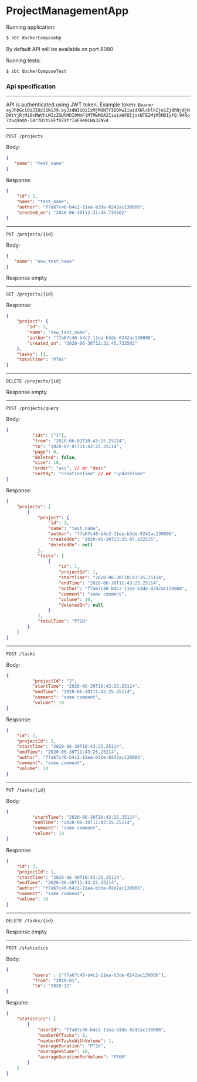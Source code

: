 # ProjectManagementApp

Running application:
```sh
$ sbt dockerComposeUp
```
By default API will be available on port 8080

Running tests:
```sh
$ sbt dockerComposeTest
```

### Api specification

---

API is authenticated using JWT token. Example token:
`Bearer eyJhbGciOiJIUzI1NiJ9.eyJzdWIiOiIxMjM0NTY3ODkwIiwidXNlcklkIjoiZjdhNjdjNDAtYjRjMi0xMWVhLWIzZGUtMDI0MmFjMTMwMDA2IiwiaWF0IjoxNTE2MjM5MDIyfQ.94Rp7zSq9amh-l4r7QihSSFfVZ9trIuF9emCHa32Nv4`

---

`POST /projects`

Body:
```json
{
   "name": "test_name"
}
```

Response:

```json
{
    "id": 1,
    "name": "test_name",
    "author": "f7a67c40-b4c2-11ea-b3de-0242ac130006",
    "created_on": "2020-06-30T12:31:45.733502"
}
```

---

`PUT /projects/{id}`

Body:
```json
{
   "name": "new_test_name"
}
```

Response empty


---

`GET /projects/{id}`

Response:
```json
{
    "project": {
        "id": 1,
        "name": "new_test_name",
        "author": "f7a67c40-b4c2-11ea-b3de-0242ac130006",
        "created_on": "2020-06-30T12:31:45.733502"
    },
    "tasks": [],
    "totalTime": "PT0S"
}
```

---

`DELETE /projects/{id}`

Response empty

---

`POST /projects/query`

Body:
```json
{
	      "ids": ["1"],
	      "from": "2020-06-01T10:43:25.25114",
	      "to": "2020-07-01T11:43:25.25114",
		  "page": 0,
		  "deleted": false,
		  "size": 10,
		  "order": "asc", // or "desc"
          "sortBy": "creationTime" // or "updateTime"
}
```
Response:
```json
{
    "projects": [
        {
            "project": {
                "id": 1,
                "name": "test_name",
                "author": "f7a67c40-b4c2-11ea-b3de-0242ac130006",
                "createdOn": "2020-06-30T13:25:07.432576",
                "deletedOn": null
            },
            "tasks": [
                {
                    "id": 1,
                    "projectId": 1,
                    "startTime": "2020-06-30T10:43:25.25114",
                    "endTime": "2020-06-30T11:43:25.25114",
                    "author": "f7a67c40-b4c2-11ea-b3de-0242ac130006",
                    "comment": "some comment",
                    "volume": 10,
                    "deletedOn": null
                }
            ],
            "totalTime": "PT1H"
        }
    ]
}
```
---

`POST /tasks`

Body:
```json
{
	      "projectId": "2",
	      "startTime": "2020-06-30T10:43:25.25114",
	      "endTime": "2020-06-30T11:43:25.25114",
		  "comment": "some comment",
		  "volume": 10
}
```
Response:
```json
{
    "id": 1,
    "projectId": 2,
    "startTime": "2020-06-30T10:43:25.25114",
    "endTime": "2020-06-30T11:43:25.25114",
    "author": "f7a67c40-b4c2-11ea-b3de-0242ac130006",
    "comment": "some comment",
    "volume": 10
}
```

---

`PUT /tasks/{id}`

Body:
```json
{
	      "startTime": "2020-06-30T10:43:25.25114",
	      "endTime": "2020-06-30T11:43:25.25114",
		  "comment": "some comment",
		  "volume": 10
}
```
Response:
```json
{
    "id": 2,
    "projectId": 1,
    "startTime": "2020-06-30T10:43:25.25114",
    "endTime": "2020-06-30T11:43:25.25114",
    "author": "f7a67c40-b4c2-11ea-b3de-0242ac130006",
    "comment": "some comment",
    "volume": 10
}
```

---

`DELETE /tasks/{id}`

Response empty

---

`POST /statistics`

Body:
```json
{
	      "users" : ["f7a67c40-b4c2-11ea-b3de-0242ac130006"],
	      "from": "2019-01",
	      "to": "2020-12"
}
```
Respone:
```json
{
    "statistics": [
        {
            "userId": "f7a67c40-b4c2-11ea-b3de-0242ac130006",
            "numberOfTasks": 1,
            "numberOfTasksWithVolume": 1,
            "averageDuration": "PT1H",
            "averageVolume": 10,
            "averageDurationPerVolume": "PT6M"
        }
    ]
}
```